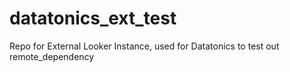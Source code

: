 # datatonics_ext_test
Repo for External Looker Instance, used for Datatonics to test out remote_dependency
